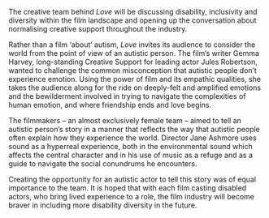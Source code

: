 

The creative team behind _Love_ will be discussing disability, inclusivity and diversity within the film landscape and opening up the conversation about normalising creative support throughout the industry.

Rather than a film ‘about’ autism, _Love_ invites its audience to consider the world from the point of view of an autistic person. The film’s writer Gemma Harvey, long-standing Creative Support for leading actor Jules Robertson, wanted to challenge the common misconception that autistic people don’t experience emotion. Using the power of film and its empathic qualities, she takes the audience along for the ride on deeply-felt and amplified emotions and the bewilderment involved in trying to navigate the complexities of human emotion, and where friendship ends and love begins.

The filmmakers – an almost exclusively female team – aimed to tell an autistic person’s story in a manner that reflects the way that autistic people often explain how they experience the world. Director Jane Ashmore uses sound as a hyperreal experience, both in the environmental sound which affects the central character and in his use of music as a refuge and as a guide to navigate the social conundrums he encounters.

Creating the opportunity for an autistic actor to tell this story was of equal importance to the team. It is hoped that with each film casting disabled actors, who bring lived experience to a role, the film industry will become braver in including more disability diversity in the future.
<br><br>
<!--stackedit_data:
eyJoaXN0b3J5IjpbNzY4MTAxOTYwXX0=
-->